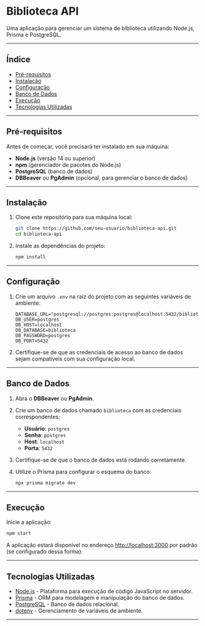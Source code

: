 
# Biblioteca API

Uma aplicação para gerenciar um sistema de biblioteca utilizando Node.js, Prisma e PostgreSQL.

---

## Índice
- [Pré-requisitos](#pré-requisitos)
- [Instalação](#instalação)
- [Configuração](#configuração)
- [Banco de Dados](#banco-de-dados)
- [Execução](#execução)
- [Tecnologias Utilizadas](#tecnologias-utilizadas)

---

## Pré-requisitos

Antes de começar, você precisará ter instalado em sua máquina:
- **Node.js** (versão 14 ou superior)
- **npm** (gerenciador de pacotes do Node.js)
- **PostgreSQL** (banco de dados)
- **DBBeaver** ou **PgAdmin** (opcional, para gerenciar o banco de dados)

---

## Instalação

1. Clone este repositório para sua máquina local:
   ```bash
   git clone https://github.com/seu-usuario/biblioteca-api.git
   cd biblioteca-api
   ```

2. Instale as dependências do projeto:
   ```bash
   npm install
   ```

---

## Configuração

1. Crie um arquivo `.env` na raiz do projeto com as seguintes variáveis de ambiente:
   ```
   DATABASE_URL="postgresql://postgres:postgres@localhost:5432/biblioteca"
   DB_USER=postgres
   DB_HOST=localhost
   DB_DATABASE=biblioteca
   DB_PASSWORD=postgres
   DB_PORT=5432
   ```

2. Certifique-se de que as credenciais de acesso ao banco de dados sejam compatíveis com sua configuração local.

---

## Banco de Dados

1. Abra o **DBBeaver** ou **PgAdmin**.
2. Crie um banco de dados chamado `biblioteca` com as credenciais correspondentes:
   - **Usuário**: `postgres`
   - **Senha**: `postgres`
   - **Host**: `localhost`
   - **Porta**: `5432`

3. Certifique-se de que o banco de dados está rodando corretamente.

4. Utilize o Prisma para configurar o esquema do banco:
   ```bash
   npx prisma migrate dev
   ```

---

## Execução

Inicie a aplicação:
```bash
npm start
```

A aplicação estará disponível no endereço [http://localhost:3000](http://localhost:3000) por padrão (se configurado dessa forma).

---

## Tecnologias Utilizadas

- [Node.js](https://nodejs.org) - Plataforma para execução de código JavaScript no servidor.
- [Prisma](https://www.prisma.io) - ORM para modelagem e manipulação do banco de dados.
- [PostgreSQL](https://www.postgresql.org) - Banco de dados relacional.
- [dotenv](https://github.com/motdotla/dotenv) - Gerenciamento de variáveis de ambiente.

---

